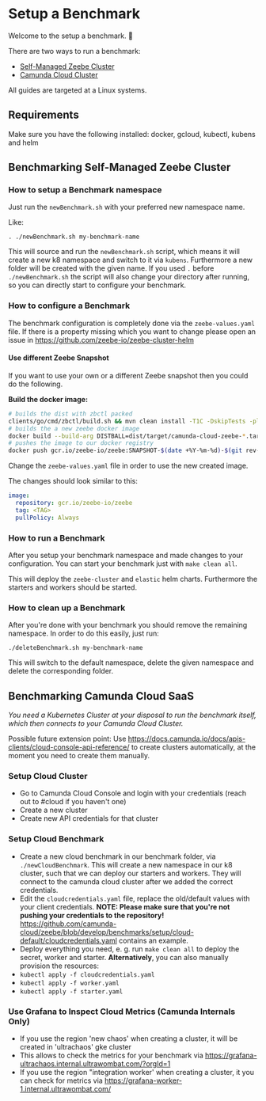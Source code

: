 # Setup a Benchmark

Welcome to the setup a benchmark. :wave:

There are two ways to run a benchmark:

* [Self-Managed Zeebe Cluster](#benchmarking-self-managed-zeebe-cluster)
* [Camunda Cloud Cluster](#benchmarking-camunda-cloud-saas)

All guides are targeted at a Linux systems.

## Requirements 

Make sure you have the following installed: docker, gcloud, kubectl, kubens and helm


## Benchmarking Self-Managed Zeebe Cluster

### How to setup a Benchmark namespace

Just run the `newBenchmark.sh` with your preferred new namespace name.

Like:

```
. ./newBenchmark.sh my-benchmark-name
```

This will source and run the `newBenchmark.sh` script, which means it will
create a new k8 namespace and switch to it via `kubens`. Furthermore a new folder
will be created with the given name. If you used `.` before `./newBenchmark.sh`
the script will also change your directory after running, so you can directly start
to configure your benchmark.

### How to configure a Benchmark

The benchmark configuration is completely done via the `zeebe-values.yaml` file.
If there is a property missing which you want to change please open an issue in https://github.com/zeebe-io/zeebe-cluster-helm

#### Use different Zeebe Snapshot

If you want to use your own or a different Zeebe snapshot then you could do the following.

**Build the docker image:**
```bash
# builds the dist with zbctl packed
clients/go/cmd/zbctl/build.sh && mvn clean install -T1C -DskipTests -pl dist -am
# builds the a new zeebe docker image
docker build --build-arg DISTBALL=dist/target/camunda-cloud-zeebe-*.tar.gz -t gcr.io/zeebe-io/zeebe:SNAPSHOT-$(date +%Y-%m-%d)-$(git rev-parse --short=8 HEAD) --target app .
# pushes the image to our docker registry
docker push gcr.io/zeebe-io/zeebe:SNAPSHOT-$(date +%Y-%m-%d)-$(git rev-parse --short=8 HEAD)
```

Change the `zeebe-values.yaml` file in order to use the new created image.

The changes should look similar to this:
```yaml
image:
  repository: gcr.io/zeebe-io/zeebe
  tag: <TAG>
  pullPolicy: Always
```

### How to run a Benchmark

After you setup your benchmark namespace and made changes to your configuration.
You can start your benchmark just with `make clean all`.

This will deploy the `zeebe-cluster` and `elastic` helm charts.
Furthermore the starters and workers should be started.

### How to clean up a Benchmark

After you're done with your benchmark you should remove the remaining namespace.
In order to do this easily, just run:

```
./deleteBenchmark.sh my-benchmark-name
```

This will switch to the default namespace, delete the given namespace and delete the corresponding folder.



## Benchmarking Camunda Cloud SaaS

_You need a Kubernetes Cluster at your disposal to run the benchmark itself, which then connects to your Camunda Cloud Cluster._

Possible future extension point: Use https://docs.camunda.io/docs/apis-clients/cloud-console-api-reference/ to create clusters automatically, at the moment you need to create them manually.

### Setup Cloud Cluster

 * Go to Camunda Cloud Console and login with your credentials (reach out to #cloud if you haven't one)
 * Create a new cluster
 * Create new API credentials for that cluster

### Setup Cloud Benchmark

 * Create a new cloud benchmark in our benchmark folder, via `./newCloudBenchmark`. This will create a new namespace in our k8 cluster, such that we can deploy our starters and workers. They will connect to the camunda cloud cluster after we added the correct credentials.
 * Edit the `cloudcredentials.yaml` file, replace the old/default values with your client credentials. **NOTE: Please make sure that you're not pushing your credentials to the repository!** https://github.com/camunda-cloud/zeebe/blob/develop/benchmarks/setup/cloud-default/cloudcredentials.yaml contains an example.
 * Deploy everything you need, e. g. run `make clean all` to deploy the secret, worker and starter. **Alternatively**, you can also manually provision the resources:
  * `kubectl apply -f cloudcredentials.yaml`
  * `kubectl apply -f worker.yaml`
  * `kubectl apply -f starter.yaml`


### Use Grafana to Inspect Cloud Metrics (Camunda Internals Only)

* If you use the region 'new chaos' when creating a cluster, it will be created in 'ultrachaos' gke cluster
* This allows to check the metrics for your benchmark via https://grafana-ultrachaos.internal.ultrawombat.com/?orgId=1
* If you use the region "integration worker' when creating a cluster, it you can check for metrics via https://grafana-worker-1.internal.ultrawombat.com/
